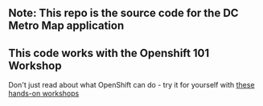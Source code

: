## Note: This repo is the source code for the DC Metro Map application

## This code works with the Openshift 101 Workshop

Don't just read about what OpenShift can do - try it for yourself with [these hands-on workshops][1]

[1]: http://redhatgov.io/workshops/openshift_101_dcmetromap/


